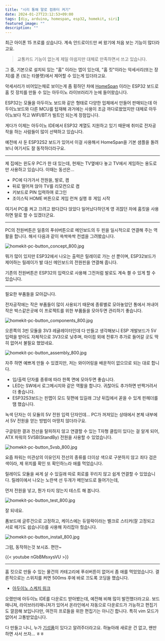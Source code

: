 ```yaml
---
title: "시리 통해 말로 컴퓨터 켜기"
date: 2024-01-27T23:12:53+09:00
tags: [diy, arduino, homespan, esp32, homekit, siri]
featured_image: ""
description: ""
---
```


최근 아이폰 15 프로를 샀습니다. 계속 안드로이드만 써 왔기에 처음 보는 기능이 많더라고요.

> 교통카드 기능이 없는게 제일 아쉽지만 대체로 만족하면서 쓰고 있습니다.

그 중, 기본으로 설치되 있는 "홈" 이라는 앱이 있는데,
"홈 킷"이라는 악세서리(또는 장치)를 폰 (또는 타블렛)에서 제어할 수 있는게 있더라고요.

악세서리가 비어있는채로 보이는게 좀 횡하던 차에 [HomeSpan](https://github.com/HomeSpan/HomeSpan) 이라는
ESP32 보드로 홈 킷 장치를 만들 수 있는 아두이노 라이브러리가 눈에 들어왔습니다.

ESP32는 모듈을 아두이노 보드와 같은 형태로 다양한 업체에서 만들어 판매되는데
아두이노보드와 다른 MCU를 탑재해 과거에는 사용이 조금 까다로왔었지만
대체로 아두이노보다 작고 WIFI/BT가 빌트인 되는게 장점입니다.

게다가 이제는 아두이노 IDE에서 ESP32 계열도 지원하고 있기 때문에 취미로 전자공작을 하는 사람들이
많이 선택하고 있습니다.

예전에 사 둔 ESP32S2 보드가 있어서 이걸 사용해서 HomeSpan을 기본 샘플을 돌려보니 여기서도 잘 동작하더라구요.

---

제 집에는 윈도우 PC가 한 대 있는데, 현재는 TV옆에다 놓고 TV에서 게임하는 용도로만 사용하고 있습니다.
이때는 동선은...

- PC에 다가가서 전원을, 발로, 켬
- 뒤로 떨어져 앉아 TV를 리모컨으로 켬
- 키보드로 PIN 입력하여 로그인
- 조이스틱 HOME 버튼으로 게임 런쳐 실행 후 게임 시작

여기서 PC를 켜고 끄려고 왔다갔다 앉았다 일어났다하던게 영 귀찮던 차에 홈킷을 사용하면
말로 할 수 있겠더군요.

---

PC의 전원버튼은 일종의 푸쉬버튼으로 메인보드의 두 핀을 일시적으로 연결해 주는 역활을 합니다.
해서 다음과 같이 쓱싹쓱싹 컨셉을 그려봤습니다.

![homekit-pc-button_concept_800.jpg](https://homin.dev/asset/blog/img/homekit-pc-button_concept_800.jpg)

뭐가 많이 있지만 ESP32에서 나오는 출력은 릴레이로 가는 선 뿐이며, ESP32보드가 제어하는 릴레이가 발 대신
메인보드의 전원핀을 연결해 줍니다.

기존의 전원버튼은 ESP32의 입력으로 사용해 그전처럼 발로도 계속 켤 수 있게 할 수 있습니다.

---

필요한 부품들을 모아갑니다.

전자공작에는 작은 부품들이 많이 사용되기 때문에 종류별로 모아놓았던 통에서
꺼내어 작은 박스같은곳에 이 프로젝트를 위한 부품들을 모아두면 관리하기 좋습니다.

![homekit-pc-button_components_800.jpg](https://homin.dev/asset/blog/img/homekit-pc-button_components_800.jpg)

오른쪽의 3핀 모듈을 3V3 레귤레이터인데 다 만들고 생각해보니 ESP 개발보드가 5V입력을 받아도
자체적으로 3V3으로 낮추며, 마이컴 외에 전류가 추가로 들어갈 곳도 딱히 없어서 불필요 했었네요.

![homekit-pc-button_assembly_800.jpg](https://homin.dev/asset/blog/img/homekit-pc-button_assembly_800.jpg)

자주 하면 예쁘게 만들 수 있겠지만, 저는 와이어링을 배운적이 없으므로 되는 대로 합니다.

- 입/출력 단자를 종류에 따라 한쪽 면에 모아두면 좋습니다.
- LED는 SW에서 로그메시지와 같은 역활을 합니다. 귀찮아도 추가하면 반짝거려서 더 좋습니다.
- ESP32S3보드는 핀맵이 모드 뒷편에 있길래 그냥 뒤집에서 꼳을 수 있게 핀헤더를 땜 했습니다.

녹색 단자는 이 모듈의 5V 전원 입력 단자인데...
PC가 꺼져있는 상태에서 본체 내부에서 5V 전원을 얻는 방법이 마땅치 않더라구요.

구글링한 결과 전선을 탈피하지 않고 연결할 수 있는 T자형 클립이 있다는 걸 알게 되어,
ATX 파워의 5VSB(StandBy) 전원을 사용할 수 있었습니다.

![homekit-pc-button_5vsb_800.jpg](https://homin.dev/asset/blog/img/homekit-pc-button_5vsb_800.jpg)

요즘 파워는 미관상의 이유인지 전선의 종류를 더이상 색으로 구분하지 않고 죄다 검은색이라,
제 위치를 확인 또 확인하느라 애를 먹었습니다.

릴레이도 모듈을 싸게 살 수 있길래 따로 회로를 꾸리지 않고 쉽게 연결할 수 있었습니다.
릴레이에서 나오는 노란색 선 두개가 메인보드로 들어가는데,

먼저 전원을 넣고, 뭔가 타지 않는지 테스트 해 봅니다.

![homekit-pc-button_test_800.jpg](https://homin.dev/asset/blog/img/homekit-pc-button_test_800.jpg)

잘 되네요.

폼보드에 글루건으로 고정하고, 케이스에는 듀얼락이라는 벨크로 스티커(잘 고정되고 서로 떼기도 쉽습니다)를
사용해 자리잡아 줬습니다.

![homekit-pc-button_install_800.jpg](https://homin.dev/asset/blog/img/homekit-pc-button_install_800.jpg)

그럼, 동작하는것 보시죠. 편안~

{{< youtube nGbBMsxysVU >}}

---

홈 킷으로 만들 수 있는 물건의 카테고리에 푸쉬버튼이 없어서 좀 애를 먹었었습니다.
결론적으로는 스위치를 켜면 500ms 후에 바로 끄도록 코딩을 했습니다.

- [아두이노 스케치 링크](https://github.com/suapapa/homekit_pc_switch)

오랬만에 아두이노 IDE를 다운로드 받아봤는데, 예전해 비해 많이 발전했더라고요.
보드매니져, 라이브러리매니져가 있어서 온라인에서 자동으로 다운로드가 가능하고
편집기도 깔끔해 보입니다만, 여전히 프로들을 위한 편집기는 아니긴 합니다.
특히 vim 모드가 없어서 고통받았습니다.

다 만들고 나니, 누가 [기성품](https://a.aliexpress.com/_onvmftq)이 있다고 알려주더라고요.
하늘아래 새로운 건 없고, 왠만하면 사서 쓰자... ㅎㅎ
